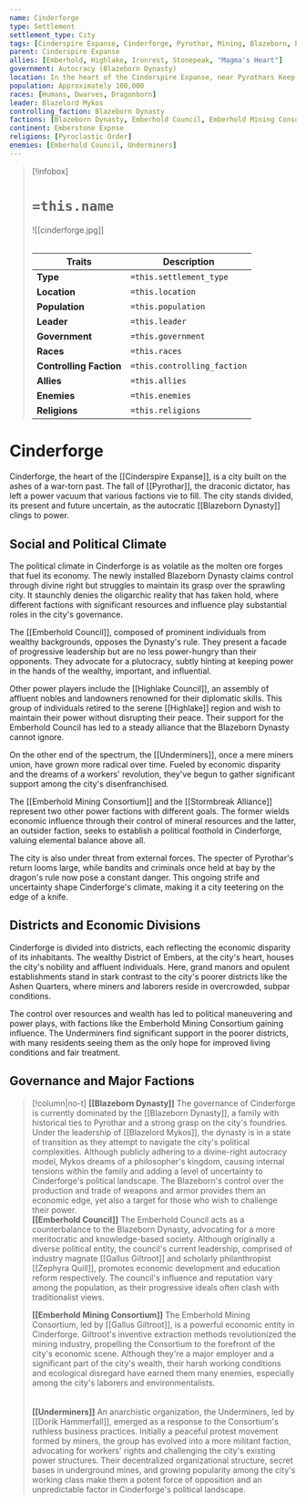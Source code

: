```yaml
---
name: Cinderforge
type: Settlement
settlement_type: City
tags: [Cinderspire Expanse, Cinderforge, Pyrothar, Mining, Blazeborn, Emberhold Council]
parent: Cinderspire Expanse 
allies: [Emberhold, Highlake, Ironrest, Stonepeak, "Magma's Heart"]
government: Autocracy (Blazeborn Dynasty)
location: In the heart of the Cinderspire Expanse, near Pyrothars Keep
population: Approximately 100,000
races: [Humans, Dwarves, Dragonborn]
leader: Blazelord Mykos
controlling_faction: Blazeborn Dynasty
factions: [Blazeborn Dynasty, Emberhold Council, Emberhold Mining Consortium, Draconic Vanguard, Underminers, Stormbreak Alliance, Iron Guild, Highlake Council, Forgeborn Collective, Emberstone Society, Cinder Scribes]
continent: Emberstone Expnse
religions: [Pyroclastic Order]
enemies: [Emberhold Council, Underminers]
---
```

> [!infobox]
> # `=this.name`
> ![[cinderforge.jpg]]
> ######
> | Traits         | Description                                                                                                                           |
> | -------------- | ------------------------------------------------------------------------------------------------------------------------------------- |
> | **Type** | `=this.settlement_type`|
> |**Location**|`=this.location`|
> | **Population** | `=this.population` |
> | **Leader** | `=this.leader` |
> | **Government** | `=this.government` |
> | **Races** | `=this.races` |
> | **Controlling Faction** | `=this.controlling_faction` |
> | **Allies** | `=this.allies` |
> | **Enemies** | `=this.enemies` |
> | **Religions** | `=this.religions` |
# Cinderforge

Cinderforge, the heart of the [[Cinderspire Expanse]], is a city built on the ashes of a war-torn past. The fall of [[Pyrothar]], the draconic dictator, has left a power vacuum that various factions vie to fill. The city stands divided, its present and future uncertain, as the autocratic [[Blazeborn Dynasty]] clings to power.

## Social and Political Climate

The political climate in Cinderforge is as volatile as the molten ore forges that fuel its economy. The newly installed Blazeborn Dynasty claims control through divine right but struggles to maintain its grasp over the sprawling city. It staunchly denies the oligarchic reality that has taken hold, where different factions with significant resources and influence play substantial roles in the city's governance.

The [[Emberhold Council]], composed of prominent individuals from wealthy backgrounds, opposes the Dynasty's rule. They present a facade of progressive leadership but are no less power-hungry than their opponents. They advocate for a plutocracy, subtly hinting at keeping power in the hands of the wealthy, important, and influential.

Other power players include the [[Highlake Council]], an assembly of affluent nobles and landowners renowned for their diplomatic skills. This group of individuals retired to the serene [[Highlake]] region and wish to maintain their power without disrupting their peace. Their support for the Emberhold Council has led to a steady alliance that the Blazeborn Dynasty cannot ignore.

On the other end of the spectrum, the [[Underminers]], once a mere miners union, have grown more radical over time. Fueled by economic disparity and the dreams of a workers' revolution, they've begun to gather significant support among the city's disenfranchised.

The [[Emberhold Mining Consortium]] and the [[Stormbreak Alliance]] represent two other power factions with different goals. The former wields economic influence through their control of mineral resources and the latter, an outsider faction, seeks to establish a political foothold in Cinderforge, valuing elemental balance above all.

The city is also under threat from external forces. The specter of Pyrothar's return looms large, while bandits and criminals once held at bay by the dragon's rule now pose a constant danger. This ongoing strife and uncertainty shape Cinderforge's climate, making it a city teetering on the edge of a knife.

## Districts and Economic Divisions

Cinderforge is divided into districts, each reflecting the economic disparity of its inhabitants. The wealthy District of Embers, at the city's heart, houses the city's nobility and affluent individuals. Here, grand manors and opulent establishments stand in stark contrast to the city's poorer districts like the Ashen Quarters, where miners and laborers reside in overcrowded, subpar conditions.

The control over resources and wealth has led to political maneuvering and power plays, with factions like the Emberhold Mining Consortium gaining influence. The Underminers find significant support in the poorer districts, with many residents seeing them as the only hope for improved living conditions and fair treatment.

## Governance and Major Factions

>[!column|no-t] 
>**[[Blazeborn Dynasty]]**
>The governance of Cinderforge is currently dominated by the [[Blazeborn Dynasty]], a family with historical ties to Pyrothar and a strong grasp on the city's foundries. Under the leadership of [[Blazelord Mykos]], the dynasty is in a state of transition as they attempt to navigate the city's political complexities. Although publicly adhering to a divine-right autocracy model, Mykos dreams of a philosopher's kingdom, causing internal tensions within the family and adding a level of uncertainty to Cinderforge's political landscape. The Blazeborn's control over the production and trade of weapons and armor provides them an economic edge, yet also a target for those who wish to challenge their power.<br>
>**[[Emberhold Council]]** 
>The Emberhold Council acts as a counterbalance to the Blazeborn Dynasty, advocating for a more meritocratic and knowledge-based society. Although originally a diverse political entity, the council's current leadership, comprised of industry magnate [[Gallus Giltroot]] and scholarly philanthropist [[Zephyra Quill]], promotes economic development and education reform respectively. The council's influence and reputation vary among the population, as their progressive ideals often clash with traditionalist views. 
>
>**[[Emberhold Mining Consortium]]** 
>The Emberhold Mining Consortium, led by [[Gallus Giltroot]], is a powerful economic entity in Cinderforge. Giltroot's inventive extraction methods revolutionized the mining industry, propelling the Consortium to the forefront of the city's economic scene. Although they're a major employer and a significant part of the city's wealth, their harsh working conditions and ecological disregard have earned them many enemies, especially among the city's laborers and environmentalists. <br><br><br>
>**[[Underminers]]** 
>An anarchistic organization, the Underminers, led by [[Dorik Hammerfall]], emerged as a response to the Consortium's ruthless business practices. Initially a peaceful protest movement formed by miners, the group has evolved into a more militant faction, advocating for workers' rights and challenging the city's existing power structures. Their decentralized organizational structure, secret bases in underground mines, and growing popularity among the city's working class make them a potent force of opposition and an unpredictable factor in Cinderforge's political landscape.